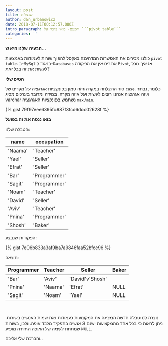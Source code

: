 ```yaml
---
layout: post
title: שנצליח
author: dan_urbanowicz
date: 2018-07-11T00:12:57.000Z
intro_paragraph: והפעם- בואו נדבר על ```pivot table```
categories: ''
---
```

**הבעיה שלנו היא ש...**

כולנו מכירים את האפשרות המדהימה באקסל להפוך שורות לעמודות באמצעות ```pivot table```. ב-```MySql``` בניגוד ל-```Databases``` אחרים אין את הפקודה ```Pivot```, אז איך נוכל לעשות את זה בכל זאת? 

**הטיפ שלי**

סוד ההצלחה במקרה הזה טמון בפונקציות אגרגציה על מקרים של ```case```. כלומר, נבחר איזה אגרגציה אנחנו רוצים לעשות ועל איזה מקרה.
במידה ומדובר בערכים מסוג varchar נשתמש בפונקציות האגרגציה ```max/min```.

{% gist 79f97eee6395fc987f3fcd6dcc02628f %}

**בואו ננסה את זה בפועל**

הטבלה שלנו:  

|name|occupation|
|---|---|
|'Naama'| 'Teacher'|
|'Yael'| 'Seller'|
|'Efrat'| 'Seller'|
|'Bar'| 'Programmer'|
|'Sagit'| 'Programmer'|
|'Noam'| 'Teacher'|
|'David'| 'Seller'|
|'Aviv'|'Teacher'|
|'Pnina'| 'Programmer'|
|'Shosh'|'Baker'|


הפקודות שנבצע:

{% gist 7e06b833a3af9ba7a9846faa52bfce96 %}

תוצאה:

|Programmer| Teacher| Seller| Baker|
|---|---|---|---|
|'Bar'|'Aviv'|'David'v'Shosh'|
|'Pnina'|'Naama'|'Efrat'|NULL|
|'Sagit'|'Noam'|'Yael'|NULL|

<br>



נוצרה לנו טבלה חדשה המציגה את המקצועות כעמודות ואת שמות האנשים בשורות. ניתן לראות כי בכל אחד מהמקצועות ישנם 3 אנשים בתפקיד מלבד אופה. ולכן, בשורות שמתחת לשמה של האופה היחידה מופיע ```NULL```.


והברכה שלי אליכם..


